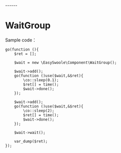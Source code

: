 <head>
     <title>EasySwoole waigroup|swoole waigroup|swoole waigroup programming|waigroup|php waigroup</title>
     <meta name="keywords" content="EasySwoole waigroup|swoole waigroup|swoole waigroup programming|waigroup|php waigroup"/>
     <meta name="description" content="EasySwoole waigroup|swoole waigroup|swoole waigroup programming|waigroup|php waigroup"/>
</head>
---<head>---

# WaitGroup
Sample code：
```
go(function (){
    $ret = [];

    $wait = new \EasySwoole\Component\WaitGroup();

    $wait->add();
    go(function ()use($wait,&$ret){
        \co::sleep(0.1);
        $ret[] = time();
        $wait->done();
    });

    $wait->add();
    go(function ()use($wait,&$ret){
        \co::sleep(2);
        $ret[] = time();
        $wait->done();
    });

    $wait->wait();

    var_dump($ret);
});
```